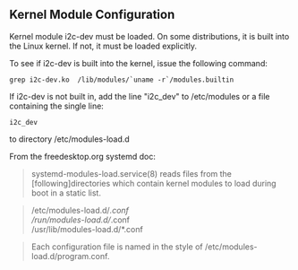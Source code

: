 ## Kernel Module Configuration

Kernel module i2c-dev must be loaded.
On some distributions, it is built into the Linux kernel.  If not, it must be loaded explicitly. 

To see if i2c-dev is built into the kernel, issue the following command: 
~~~
grep i2c-dev.ko  /lib/modules/`uname -r`/modules.builtin
~~~

If i2c-dev is not built in, add the line "i2c_dev" to /etc/modules or a file containing the single line:
~~~
i2c_dev
~~~
to directory /etc/modules-load.d

<!--
(TODO: Do instructions need to take into account SysV init vs systemd?)
-->
From the freedesktop.org systemd doc: 

>systemd-modules-load.service(8) reads files from the [following]directories
>which contain kernel modules to load during boot in a static list. 

>/etc/modules-load.d/*.conf  
>/run/modules-load.d/*.conf  
>/usr/lib/modules-load.d/*.conf  

>Each configuration file is named in the style of /etc/modules-load.d/program.conf. 

